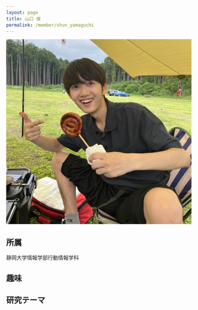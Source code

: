 ```yaml
---
layout: page
title: 山口 俊
permalink: /member/shun_yamaguchi
---
```


![写真](/assets/img/members/shun_yamaguchi.jpg "山口")

## 所属
静岡大学情報学部行動情報学科

## 趣味


## 研究テーマ

